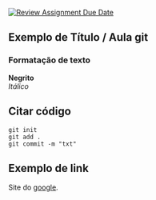 [![Review Assignment Due Date](https://classroom.github.com/assets/deadline-readme-button-22041afd0340ce965d47ae6ef1cefeee28c7c493a6346c4f15d667ab976d596c.svg)](https://classroom.github.com/a/ABV-bUZs)

## Exemplo de Título / Aula git
### Formatação de texto
**Negrito**<br>
*Itálico*
<br>
## Citar código
```
git init
git add .
git commit -m "txt"

```
## Exemplo de link
Site do [google](www.google.com.br).

